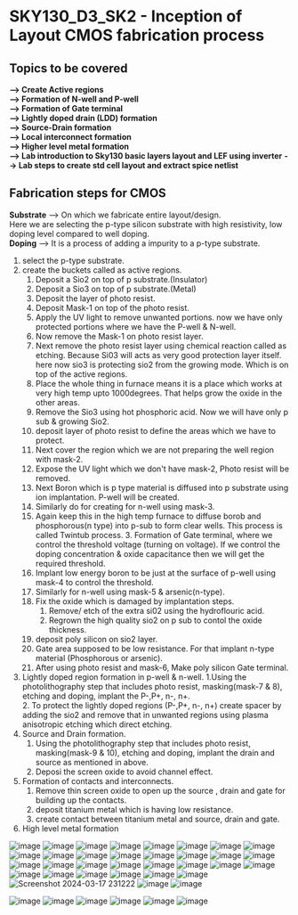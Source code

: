 #  SKY130_D3_SK2 - Inception of Layout CMOS fabrication process
##  Topics to be covered
**--> Create Active regions**   
**--> Formation of N-well and P-well**  
**--> Formation of Gate terminal**    
**--> Lightly doped drain (LDD) formation**    
**--> Source-Drain formation**    
**--> Local interconnect formation**    
**--> Higher level metal formation**   
**--> Lab introduction to Sky130 basic layers layout and LEF using inverter** 
**--> Lab steps to create std cell layout and extract spice netlist**

## Fabrication steps for CMOS

**Substrate** --> On which we fabricate entire layout/design.   
Here we are selecting the p-type silicon substrate with high resistivity, low doping level compared to well doping.   
**Doping** --> It is a process of adding a impurity to a p-type substrate.  

1. select the p-type substrate.   
2. create the buckets called as active regions.   
   1. Deposit a Sio2 on top of p substrate.(Insulator)  
   2. Deposit a Sio3 on top of p substrate.(Metal)     
   3. Deposit the layer of photo resist.     
   4. Deposit Mask-1 on top of the photo resist.   
   5. Apply the UV light to remove unwanted portions. now we have only protected portions where we have the P-well & N-well.   
   6. Now remove the Mask-1 on photo resist layer.   
   7. Next remove the photo resist layer using chemical reaction called as etching. Because Si03 will acts as very good protection layer itself. here now sio3 is protecting sio2 from the growing mode. Which is on top of the active regions.    
   8. Place the whole thing in furnace means it is a place which works at very high temp upto 1000degrees. That helps grow the oxide in the other areas.   
   9. Remove the Sio3 using hot phosphoric acid. Now we will have only p sub & growing Sio2.    
   10. deposit layer of photo resist to define the areas which we have to protect.    
   11. Next cover the region which we are not preparing the well region with mask-2.    
   12. Expose the UV light  which we don't have mask-2, Photo resist will be removed.    
   13. Next Boron which is p type material is diffused into p substrate using ion implantation. P-well will be created.    
   14. Similarly do for creating for n-well using mask-3.      
   15. Again keep this in the high temp furnace to diffuse borob and phosphorous(n type) into p-sub to form clear wells.  This process is called Twintub process.    3. Formation of Gate terminal, where we control the threshold voltage (turning on voltage).  If we control the doping concentration & oxide capacitance then we will get the required threshold.  
    1. Implant low energy boron to be just at the surface of p-well using mask-4 to control the threshold.  
    2. Similarly for n-well using mask-5 & arsenic(n-type).
    3. Fix the oxide which is damaged by implantation steps.
       1. Remove/ etch of the extra si02 using the hydroflouric acid.
       2. Regrown the high quality sio2 on p sub to contol the oxide thickness.
    4. deposit poly silicon on sio2 layer.
    5. Gate area supposed to be low resistance. For that implant n-type material (Phosphorous or arsenic).
    6. After using photo resist and mask-6, Make poly silicon  Gate terminal.
4. Lightly doped region formation in p-well & n-well.
    1.Using the photolithography step that includes photo resist, masking(mask-7 & 8), etching  and doping, implant the P-,P+, n-, n+.  
    2. To protect the lightly doped regions (P-,P+, n-, n+) create spacer by adding the sio2 and remove that in unwanted regions using plasma anisotropic etching which direct etching.    
5. Source and Drain formation.
    1. Using the photolithography step that includes photo resist, masking(mask-9 & 10), etching  and doping, implant the drain and source as mentioned in above.
    2. Deposi the screen oxide to avoid channel effect.  
6. Formation of contacts and interconnects.
    1. Remove thin screen oxide to open up the source , drain and gate for building up the contacts.
    2.  deposit titanium metal which is having low resistance.
    3.  create contact between titanium metal and source, drain and gate.
7. High level metal formation

   


![image](https://github.com/Gayathri4801/NASSCOM-VSD-IAT/assets/163323618/4ea14975-3de5-4e08-b532-5039de0e2e68)
![image](https://github.com/Gayathri4801/NASSCOM-VSD-IAT/assets/163323618/c894aab0-f649-4ec3-8153-520ba16040ca)
![image](https://github.com/Gayathri4801/NASSCOM-VSD-IAT/assets/163323618/0ed288f8-db12-453f-8b18-94acb153405b)
![image](https://github.com/Gayathri4801/NASSCOM-VSD-IAT/assets/163323618/1c117ada-7611-475c-9497-89cafb3e581b)
![image](https://github.com/Gayathri4801/NASSCOM-VSD-IAT/assets/163323618/0f75892b-06bf-41e6-b428-2d51f99b4f61)
![image](https://github.com/Gayathri4801/NASSCOM-VSD-IAT/assets/163323618/39d592f3-041f-4b03-bdf9-3831128ccb2b)
![image](https://github.com/Gayathri4801/NASSCOM-VSD-IAT/assets/163323618/2bb614ce-4b09-484b-a871-06783c5210fb)
![image](https://github.com/Gayathri4801/NASSCOM-VSD-IAT/assets/163323618/0f5a2289-40c8-4bc6-8abb-d5acaf2c6b6e)
![image](https://github.com/Gayathri4801/NASSCOM-VSD-IAT/assets/163323618/a3ac3ec4-fa4d-4979-b016-ef9a8714d731)
![image](https://github.com/Gayathri4801/NASSCOM-VSD-IAT/assets/163323618/4dd72462-766a-4fa2-aee3-d6c0227080d1)
![image](https://github.com/Gayathri4801/NASSCOM-VSD-IAT/assets/163323618/5b35c701-fe5a-4c23-a2e1-bd66171d88d7)
![image](https://github.com/Gayathri4801/NASSCOM-VSD-IAT/assets/163323618/e0cbd04c-a92f-4289-9d60-653921a1b1a0)
![image](https://github.com/Gayathri4801/NASSCOM-VSD-IAT/assets/163323618/1fa4561e-c0c4-4b8f-84f5-24023f80e23f)
![image](https://github.com/Gayathri4801/NASSCOM-VSD-IAT/assets/163323618/73f875df-d1b8-421f-a389-653f0ba6ac56)
![image](https://github.com/Gayathri4801/NASSCOM-VSD-IAT/assets/163323618/dda68bfa-7058-4bb0-91d6-79a5915863d8)
![image](https://github.com/Gayathri4801/NASSCOM-VSD-IAT/assets/163323618/af66edfa-55d5-4685-82a7-1503d3064450)
![image](https://github.com/Gayathri4801/NASSCOM-VSD-IAT/assets/163323618/c5672670-14c4-4bf0-9f49-bb82a8c11ac8)
![image](https://github.com/Gayathri4801/NASSCOM-VSD-IAT/assets/163323618/ad755d7c-22b6-4e3f-bf98-1640dfa2f22d)
![image](https://github.com/Gayathri4801/NASSCOM-VSD-IAT/assets/163323618/84c42506-3e18-4ea5-86a1-1d3ffe6fc887)
![image](https://github.com/Gayathri4801/NASSCOM-VSD-IAT/assets/163323618/d9ff83dc-292e-4f62-81a5-cb872c896329)
![image](https://github.com/Gayathri4801/NASSCOM-VSD-IAT/assets/163323618/0be2f3b7-c223-4044-acd9-b5b5d32d470d)
![image](https://github.com/Gayathri4801/NASSCOM-VSD-IAT/assets/163323618/30062efc-042b-49cf-bd2e-148cb9be9275)
![image](https://github.com/Gayathri4801/NASSCOM-VSD-IAT/assets/163323618/effee27e-b02a-4478-952c-aa11710380b2)
![image](https://github.com/Gayathri4801/NASSCOM-VSD-IAT/assets/163323618/7c6aae52-e8b3-4f7d-a10a-0b1a882cfe58)
![image](https://github.com/Gayathri4801/NASSCOM-VSD-IAT/assets/163323618/d47c5568-c3c9-4f05-b1d4-4a13b3da7f91)
![image](https://github.com/Gayathri4801/NASSCOM-VSD-IAT/assets/163323618/ca2d09fa-3b7c-4d79-a9ff-2d02fed385df)
![image](https://github.com/Gayathri4801/NASSCOM-VSD-IAT/assets/163323618/244b2546-cbfb-4fdb-91a6-0a209585d98c)
![image](https://github.com/Gayathri4801/NASSCOM-VSD-IAT/assets/163323618/a9f9bbc8-0484-45f0-928d-b95fd35bb7eb)
![image](https://github.com/Gayathri4801/NASSCOM-VSD-IAT/assets/163323618/a8dbe546-2d92-4b35-9f55-6c1dba3ba1c4)
![image](https://github.com/Gayathri4801/NASSCOM-VSD-IAT/assets/163323618/9db1465f-1b2c-4ff3-bf8e-0d88ff9cab4b)
![Screenshot 2024-03-17 231222](https://github.com/Gayathri4801/NASSCOM-VSD-IAT/assets/163323618/1f71b934-5d87-4388-8b47-fa8fc84a6867)
![image](https://github.com/Gayathri4801/NASSCOM-VSD-IAT/assets/163323618/53edd419-ed7e-4806-b8e7-9b01db70f346)
![image](https://github.com/Gayathri4801/NASSCOM-VSD-IAT/assets/163323618/ff310968-2d4f-429e-b1f8-ebf3d36b058a)






![image](https://github.com/Gayathri4801/NASSCOM-VSD-IAT/assets/163323618/5aaca5ed-06b6-447f-bd7d-90586fd5588c)
![image](https://github.com/Gayathri4801/NASSCOM-VSD-IAT/assets/163323618/b4d7cef1-5c6e-4906-9203-4ec279b8e724)
![image](https://github.com/Gayathri4801/NASSCOM-VSD-IAT/assets/163323618/19fcefe5-2a12-4793-8512-9fcc961ecc02)
![image](https://github.com/Gayathri4801/NASSCOM-VSD-IAT/assets/163323618/f372a64a-97de-40ae-a450-d2ae678a1838)
![image](https://github.com/Gayathri4801/NASSCOM-VSD-IAT/assets/163323618/41a30873-cda2-4d7a-8d93-8f8cb5f91cb1)
![image](https://github.com/Gayathri4801/NASSCOM-VSD-IAT/assets/163323618/b8fe144e-b3a0-4c7f-b517-6c8a8fc476e4)
